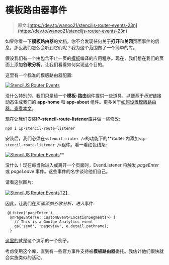 # 模板路由器事件

> 原文:[https://dev.to/wanoo21/stenciljs-router-events-23n](https://dev.to/wanoo21/stenciljs-router-events-23n)

如果你看一下**模板路由器**的文档，你不会发现任何关于**打开**和**关闭**页面事件的信息，那么我们怎么会听到它们呢？我为这个范围做了一个简单的库。

假设我们有一个由包含不止一页的[模板](https://stenciljs.com/)编译的应用程序。现在，我们想在我们的页面上添加**谷歌分析**。让我们看看如何实现这个目的。

这里有一个标准的模版路由器配置:

[![StencilJS Router Events](../Images/12557b7b8c65eafc6c59b8021bd468ef.png)](https://res.cloudinary.com/practicaldev/image/fetch/s--pmfnZ_we--/c_limit%2Cf_auto%2Cfl_progressive%2Cq_auto%2Cw_880/https://yon.fun/content/images/2018/10/stencil-default-router.png)

没什么特别的，我们只是给一个**模板-路由**组件提供一些道具，以便基于*历史*链接动态生成我们的 **app-home** 和 **app-about** 组件。更多关于[如何设置模版路由器，查看本文](https://yon.fun/stencil-router-step-by-step/)。

现在让我们安装**IP-stencil-route-listener**库并做一些修改:

```
npm i ip-stencil-route-listener 
```

安装后，我们必须在`<stencil-riuter />`的功能下的**router 内添加`<ip-stencil-route-listener />`组件。看一看红色线条:

[![StencilJS Router Events](../Images/b647dbab8063d61d1850e0a8acc00b02.png)](https://res.cloudinary.com/practicaldev/image/fetch/s--UTMND90V--/c_limit%2Cf_auto%2Cfl_progressive%2Cq_auto%2Cw_880/https://yon.fun/content/images/2018/10/stencil-route-listener-1.png)**

没什么！现在每当你进入或离开一个页面时，EventListener 将触发 *pageEnter* 或 *pageLeave* 事件。这些事件的名字谈论他们自己。

请看这张图片:

[![StencilJS Router Events](../Images/eca95fc6bf84a46e45287a722e10b743.png)T2】](https://res.cloudinary.com/practicaldev/image/fetch/s--ylT6yA7L--/c_limit%2Cf_auto%2Cfl_progressive%2Cq_auto%2Cw_880/https://yon.fun/content/images/2018/10/stencil-listen-page-events.png)

因此，让我们在*页面添加谷歌分析，进入*事件:

```
 @Listen('pageEnter')
  onPageEnter(e: CustomEvent<LocationSegments>) {
    // This is a Goolge Analytics event
    ga('send', 'pageview', e.detail.pathname);
  } 
```

[这里的](https://stencil-route-listener.netlify.com/)就是这个演示的一个例子。

考虑使用这个库，直到有一些官方事件支持被**模板路由器**委托。我估计他们很快就会实施类似的活动。